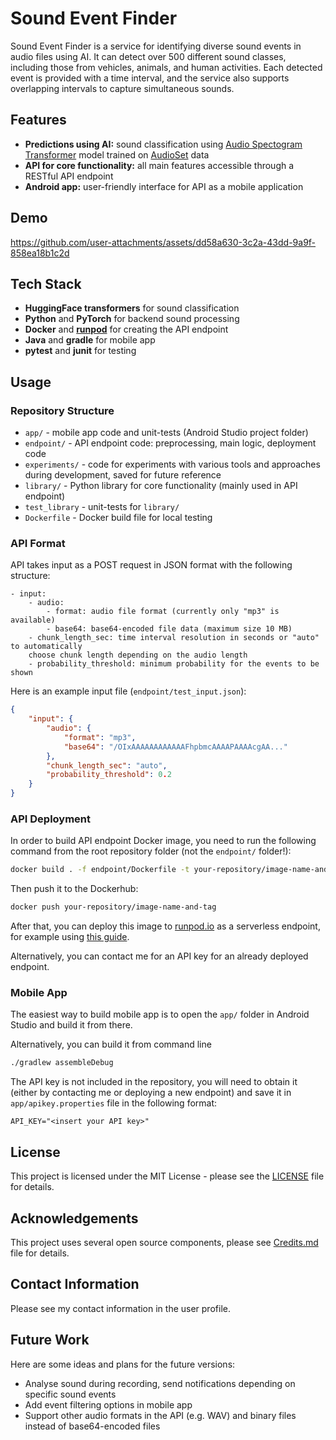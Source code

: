 # Sound Event Finder

Sound Event Finder is a service for identifying diverse sound events in audio files using AI. It can detect over 500 different sound classes, including those from vehicles, animals, and human activities. Each detected event is provided with a time interval, and the service also supports overlapping intervals to capture simultaneous sounds.


## Features

- **Predictions using AI:** sound classification using [Audio Spectogram Transformer](https://huggingface.co/MIT/ast-finetuned-audioset-10-10-0.4593) model trained on [AudioSet](https://research.google.com/audioset/) data
- **API for core functionality:** all main features accessible through a RESTful API endpoint
- **Android app:** user-friendly interface for API as a mobile application


## Demo

https://github.com/user-attachments/assets/dd58a630-3c2a-43dd-9a9f-858ea18b1c2d


## Tech Stack

- **HuggingFace transformers** for sound classification
- **Python** and **PyTorch** for backend sound processing
- **Docker** and [**runpod**](runpod.io) for creating the API endpoint
- **Java** and **gradle** for mobile app
- **pytest** and **junit** for testing


## Usage

### Repository Structure

- `app/` - mobile app code and unit-tests (Android Studio project folder)
- `endpoint/` - API endpoint code: preprocessing, main logic, deployment code
- `experiments/` - code for experiments with various tools and approaches during development, saved for future reference
- `library/` - Python library for core functionality (mainly used in API endpoint)
- `test_library` - unit-tests for `library/`
- `Dockerfile` - Docker build file for local testing

### API Format

API takes input as a POST request in JSON format with the following structure:

```
- input:
    - audio:
        - format: audio file format (currently only "mp3" is available)
        - base64: base64-encoded file data (maximum size 10 MB)
    - chunk_length_sec: time interval resolution in seconds or "auto" to automatically
    choose chunk length depending on the audio length
    - probability_threshold: minimum probability for the events to be shown
```


Here is an example input file (`endpoint/test_input.json`):

```json
{
    "input": {
        "audio": {
            "format": "mp3",
            "base64": "/OIxAAAAAAAAAAAAFhpbmcAAAAPAAAAcgAA..."
        },
        "chunk_length_sec": "auto",
        "probability_threshold": 0.2
    }
}
```


### API Deployment

In order to build API endpoint Docker image, you need to run the following command from the root repository folder (not the `endpoint/` folder!):

```bash
docker build . -f endpoint/Dockerfile -t your-repository/image-name-and-tag 
```

Then push it to the Dockerhub:

```bash
docker push your-repository/image-name-and-tag 
```

After that, you can deploy this image to [runpod.io](runpod.io) as a serverless endpoint, for example using [this guide](https://blog.runpod.io/serverless-create-a-basic-api/).

Alternatively, you can contact me for an API key for an already deployed endpoint.

### Mobile App

The easiest way to build mobile app is to open the `app/` folder in Android Studio and build it from there.

Alternatively, you can build it from command line

```bash
./gradlew assembleDebug
```

The API key is not included in the repository, you will need to obtain it (either by contacting me or deploying a new endpoint) and save it in `app/apikey.properties` file in the following format:

```
API_KEY="<insert your API key>"
```

## License

This project is licensed under the MIT License - please see the [LICENSE](LICENSE) file for details.


## Acknowledgements

This project uses several open source components, please see [Credits.md](Credits.md) file for details.

## Contact Information

Please see my contact information in the user profile.

## Future Work

Here are some ideas and plans for the future versions:

- Analyse sound during recording, send notifications depending on specific sound events
- Add event filtering options in mobile app
- Support other audio formats in the API (e.g. WAV) and binary files instead of base64-encoded files